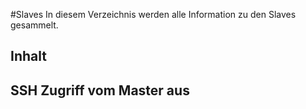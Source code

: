 #Slaves
In diesem Verzeichnis werden alle Information zu den Slaves gesammelt.


## Inhalt


## SSH Zugriff vom Master aus


